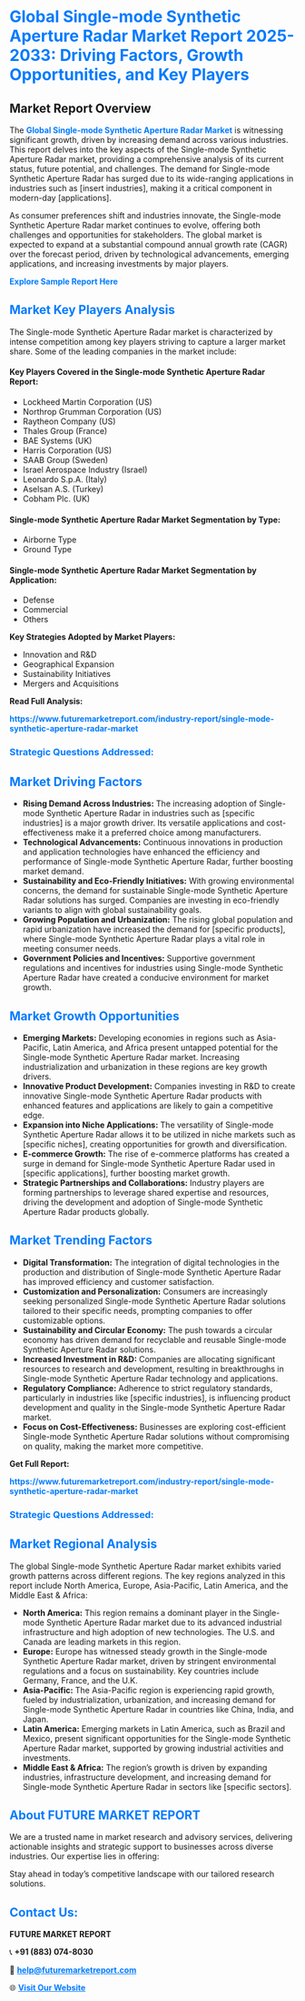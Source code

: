 <h1 style="color: #007BFF;">Global Single-mode Synthetic Aperture Radar Market Report 2025-2033: Driving Factors, Growth Opportunities, and Key Players</h1>

<section id="overview">
<h2>Market Report Overview</h2>
<p>The <a href="https://www.futuremarketreport.com/industry-report/single-mode-synthetic-aperture-radar-market" style="color: #007BFF; text-decoration: none;"><strong>Global Single-mode Synthetic Aperture Radar Market</strong></a> is witnessing significant growth, driven by increasing demand across various industries. This report delves into the key aspects of the Single-mode Synthetic Aperture Radar market, providing a comprehensive analysis of its current status, future potential, and challenges. The demand for Single-mode Synthetic Aperture Radar has surged due to its wide-ranging applications in industries such as [insert industries], making it a critical component in modern-day [applications].</p>
<p>As consumer preferences shift and industries innovate, the Single-mode Synthetic Aperture Radar market continues to evolve, offering both challenges and opportunities for stakeholders. The global market is expected to expand at a substantial compound annual growth rate (CAGR) over the forecast period, driven by technological advancements, emerging applications, and increasing investments by major players.</p>
</section>

<section id="overview">
<p><a href="https://www.futuremarketreport.com/request-sample/reportId=97834" style="color: #007BFF; text-decoration: none;"><strong>Explore Sample Report Here</strong></a></p>
</section>

<section id="key-players">
<h2 style="color: #007BFF;">Market Key Players Analysis</h2>
<p>The Single-mode Synthetic Aperture Radar market is characterized by intense competition among key players striving to capture a larger market share. Some of the leading companies in the market include:</p>
<h4>Key Players Covered in the Single-mode Synthetic Aperture Radar Report:</h4>
<ul><li>Lockheed Martin Corporation (US)</li><li>Northrop Grumman Corporation (US)</li><li>Raytheon Company (US)</li><li>Thales Group (France)</li><li>BAE Systems (UK)</li><li>Harris Corporation (US)</li><li>SAAB Group (Sweden)</li><li>Israel Aerospace Industry (Israel)</li><li>Leonardo S.p.A. (Italy)</li><li>Aselsan A.S. (Turkey)</li><li>Cobham Plc. (UK)</li></ul>
<h4>Single-mode Synthetic Aperture Radar Market Segmentation by Type:</h4>
<ul><li>Airborne Type</li><li>Ground Type</li></ul>

<h4>Single-mode Synthetic Aperture Radar Market Segmentation by Application:</h4>
<ul><li>Defense</li><li>Commercial</li><li>Others</li></ul>
<p><strong>Key Strategies Adopted by Market Players:</strong></p>
<ul>
<li>Innovation and R&D</li>
<li>Geographical Expansion</li>
<li>Sustainability Initiatives</li>
<li>Mergers and Acquisitions</li>
</ul>
</section>

<section>
<p><strong>Read Full Analysis: </strong></p><a href="https://www.futuremarketreport.com/industry-report/single-mode-synthetic-aperture-radar-market" style="color: #007BFF; text-decoration: none;"><strong>https://www.futuremarketreport.com/industry-report/single-mode-synthetic-aperture-radar-market</strong></a>
<h3 style="color: #007BFF;">Strategic Questions Addressed:</h3>
</section>

<section id="driving-factors">
<h2 style="color: #007BFF;">Market Driving Factors</h2>
<ul>
<li><strong>Rising Demand Across Industries:</strong> The increasing adoption of Single-mode Synthetic Aperture Radar in industries such as [specific industries] is a major growth driver. Its versatile applications and cost-effectiveness make it a preferred choice among manufacturers.</li>
<li><strong>Technological Advancements:</strong> Continuous innovations in production and application technologies have enhanced the efficiency and performance of Single-mode Synthetic Aperture Radar, further boosting market demand.</li>
<li><strong>Sustainability and Eco-Friendly Initiatives:</strong> With growing environmental concerns, the demand for sustainable Single-mode Synthetic Aperture Radar solutions has surged. Companies are investing in eco-friendly variants to align with global sustainability goals.</li>
<li><strong>Growing Population and Urbanization:</strong> The rising global population and rapid urbanization have increased the demand for [specific products], where Single-mode Synthetic Aperture Radar plays a vital role in meeting consumer needs.</li>
<li><strong>Government Policies and Incentives:</strong> Supportive government regulations and incentives for industries using Single-mode Synthetic Aperture Radar have created a conducive environment for market growth.</li>
</ul>
</section>

<section id="growth-opportunities">
<h2 style="color: #007BFF;">Market Growth Opportunities</h2>
<ul>
<li><strong>Emerging Markets:</strong> Developing economies in regions such as Asia-Pacific, Latin America, and Africa present untapped potential for the Single-mode Synthetic Aperture Radar market. Increasing industrialization and urbanization in these regions are key growth drivers.</li>
<li><strong>Innovative Product Development:</strong> Companies investing in R&D to create innovative Single-mode Synthetic Aperture Radar products with enhanced features and applications are likely to gain a competitive edge.</li>
<li><strong>Expansion into Niche Applications:</strong> The versatility of Single-mode Synthetic Aperture Radar allows it to be utilized in niche markets such as [specific niches], creating opportunities for growth and diversification.</li>
<li><strong>E-commerce Growth:</strong> The rise of e-commerce platforms has created a surge in demand for Single-mode Synthetic Aperture Radar used in [specific applications], further boosting market growth.</li>
<li><strong>Strategic Partnerships and Collaborations:</strong> Industry players are forming partnerships to leverage shared expertise and resources, driving the development and adoption of Single-mode Synthetic Aperture Radar products globally.</li>
</ul>
</section>

<section id="trending-factors">
<h2 style="color: #007BFF;">Market Trending Factors</h2>
<ul>
<li><strong>Digital Transformation:</strong> The integration of digital technologies in the production and distribution of Single-mode Synthetic Aperture Radar has improved efficiency and customer satisfaction.</li>
<li><strong>Customization and Personalization:</strong> Consumers are increasingly seeking personalized Single-mode Synthetic Aperture Radar solutions tailored to their specific needs, prompting companies to offer customizable options.</li>
<li><strong>Sustainability and Circular Economy:</strong> The push towards a circular economy has driven demand for recyclable and reusable Single-mode Synthetic Aperture Radar solutions.</li>
<li><strong>Increased Investment in R&D:</strong> Companies are allocating significant resources to research and development, resulting in breakthroughs in Single-mode Synthetic Aperture Radar technology and applications.</li>
<li><strong>Regulatory Compliance:</strong> Adherence to strict regulatory standards, particularly in industries like [specific industries], is influencing product development and quality in the Single-mode Synthetic Aperture Radar market.</li>
<li><strong>Focus on Cost-Effectiveness:</strong> Businesses are exploring cost-efficient Single-mode Synthetic Aperture Radar solutions without compromising on quality, making the market more competitive.</li>
</ul>
</section>

<section>
<p><strong>Get Full Report: </strong></p><a href="https://www.futuremarketreport.com/industry-report/single-mode-synthetic-aperture-radar-market" style="color: #007BFF; text-decoration: none;"><strong>https://www.futuremarketreport.com/industry-report/single-mode-synthetic-aperture-radar-market</strong></a>
<h3 style="color: #007BFF;">Strategic Questions Addressed:</h3>
</section>


<section id="regional-analysis">
<h2 style="color: #007BFF;">Market Regional Analysis</h2>
<p>The global Single-mode Synthetic Aperture Radar market exhibits varied growth patterns across different regions. The key regions analyzed in this report include North America, Europe, Asia-Pacific, Latin America, and the Middle East & Africa:</p>
<ul>
<li><strong>North America:</strong> This region remains a dominant player in the Single-mode Synthetic Aperture Radar market due to its advanced industrial infrastructure and high adoption of new technologies. The U.S. and Canada are leading markets in this region.</li>
<li><strong>Europe:</strong> Europe has witnessed steady growth in the Single-mode Synthetic Aperture Radar market, driven by stringent environmental regulations and a focus on sustainability. Key countries include Germany, France, and the U.K.</li>
<li><strong>Asia-Pacific:</strong> The Asia-Pacific region is experiencing rapid growth, fueled by industrialization, urbanization, and increasing demand for Single-mode Synthetic Aperture Radar in countries like China, India, and Japan.</li>
<li><strong>Latin America:</strong> Emerging markets in Latin America, such as Brazil and Mexico, present significant opportunities for the Single-mode Synthetic Aperture Radar market, supported by growing industrial activities and investments.</li>
<li><strong>Middle East & Africa:</strong> The region’s growth is driven by expanding industries, infrastructure development, and increasing demand for Single-mode Synthetic Aperture Radar in sectors like [specific sectors].</li>
</ul>
</section>

<footer>
<h2 style="color: #007BFF;">About FUTURE MARKET REPORT</h2>
<p>We are a trusted name in market research and advisory services, delivering actionable insights and strategic support to businesses across diverse industries. Our expertise lies in offering:</p>

<p>Stay ahead in today’s competitive landscape with our tailored research solutions.</p>

<h2 style="color: #007BFF;">Contact Us:</h2>
<p><strong>FUTURE MARKET REPORT</strong></p>
<p>📞 <strong>+91 (883) 074-8030</strong></p>
<p>📧 <strong><a href="mailto:help@futuremarketreport.com" style="color: #007BFF;">help@futuremarketreport.com</a></strong></p>
<p>🌐 <strong><a href="https://www.futuremarketreport.com/" style="color: #007BFF;">Visit Our Website</a></strong></p>
</footer>